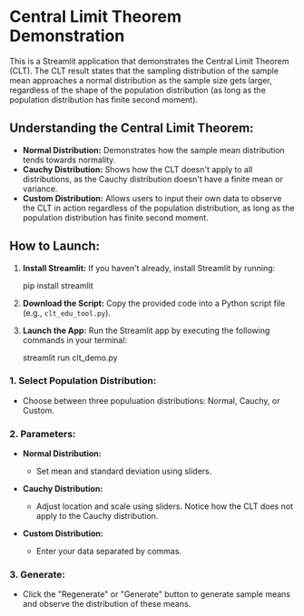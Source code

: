 # Central Limit Theorem Demonstration

This is a Streamlit application that demonstrates the Central Limit Theorem (CLT). The CLT result states that the sampling distribution of the sample mean approaches a normal distribution as the sample size gets larger, regardless of the shape of the population distribution (as long as the population distribution has finite second moment).

## Understanding the Central Limit Theorem:

- **Normal Distribution:** Demonstrates how the sample mean distribution tends towards normality.
- **Cauchy Distribution:** Shows how the CLT doesn't apply to all distributions, as the Cauchy distribution doesn't have a finite mean or variance. 
- **Custom Distribution:** Allows users to input their own data to observe the CLT in action regardless of the population distribution, as long as the population distribution has finite second moment.

## How to Launch:

1. **Install Streamlit:** If you haven't already, install Streamlit by running:

   pip install streamlit

3. **Download the Script:** Copy the provided code into a Python script file (e.g., `clt_edu_tool.py`).

4. **Launch the App:** Run the Streamlit app by executing the following commands in your terminal:

   streamlit run clt_demo.py

### 1. Select Population Distribution:
- Choose between three populuation distributions: Normal, Cauchy, or Custom.

### 2. Parameters:
- **Normal Distribution:**
  - Set mean and standard deviation using sliders.

- **Cauchy Distribution:**
  - Adjust location and scale using sliders. Notice how the CLT does not apply to the Cauchy distribution.

- **Custom Distribution:**
  - Enter your data separated by commas.

### 3. Generate:
- Click the "Regenerate" or "Generate" button to generate sample means and observe the distribution of these means.

